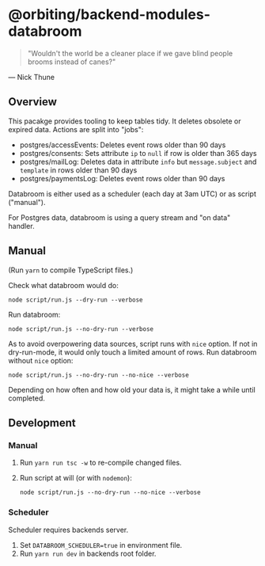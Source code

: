 # @orbiting/backend-modules-databroom

> "Wouldn't the world be a cleaner place if we gave blind people brooms instead of canes?"

— Nick Thune

## Overview

This pacakge provides tooling to keep tables tidy. It deletes obsolete or expired data. Actions are split into "jobs":
- postgres/accessEvents: Deletes event rows older than 90 days
- postgres/consents: Sets attribute `ip` to `null` if row is older than 365 days
- postgres/mailLog: Deletes data in attribute `info` but `message.subject` and `template` in rows older than 90 days
- postgres/paymentsLog: Deletes event rows older than 90 days

Databroom is either used as a scheduler (each day at 3am UTC) or as script ("manual").

For Postgres data, databroom is using a query stream and "on data" handler.

## Manual

(Run `yarn` to compile TypeScript files.)

Check what databroom would do:

    node script/run.js --dry-run --verbose


Run databroom:

    node script/run.js --no-dry-run --verbose


As to avoid overpowering data sources, script runs with `nice` option. If not in dry-run-mode, it would only touch a limited amount of rows. Run databroom without `nice` option:

    node script/run.js --no-dry-run --no-nice --verbose

Depending on how often and how old your data is, it might take a while until completed.

## Development

### Manual

1. Run `yarn run tsc -w` to re-compile changed files.
2. Run script at will (or with `nodemon`):

       node script/run.js --no-dry-run --no-nice --verbose

### Scheduler

Scheduler requires backends server.

1. Set `DATABROOM_SCHEDULER=true` in environment file.
2. Run `yarn run dev` in backends root folder.
